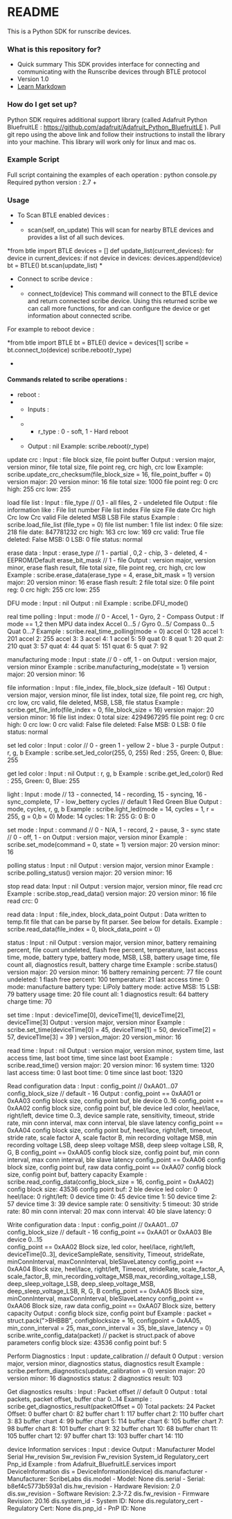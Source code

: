 # README #

This is a Python SDK for runscribe devices. 
### What is this repository for? ###

* Quick summary
This SDK provides interface for connecting and communicating with the Runscribe devices through BTLE protocol 
* Version 1.0
* [Learn Markdown](https://bitbucket.org/tutorials/markdowndemo)

### How do I get set up? ###

Python SDK requires additional support library (called Adafruit Python BluefruitLE : https://github.com/adafruit/Adafruit_Python_BluefruitLE ). Pull git repo using the above link and follow their instructions to install the library into your machine. This library will work only for linux and mac os.

### Example Script ###
Full script containing the examples of each operation : python console.py
Required python version : 2.7 + 


### Usage ###

* To Scan BTLE enabled devices :
* * scan(self, on_update)
    This will scan for nearby BTLE devices and provides a list of all such devices.


*from btle import BTLE
devices = []
def update_list(current_devices):
        for device in current_devices:
            if not device in devices:
                devices.append(device)
bt = BTLE() 
bt.scan(update_list)
*


* Connect to scribe device : 
* * connect_to(device)
 This command will connect to the BTLE device and return connected scribe device. Using this returned scribe we can call more functions, for and can configure the device or get information about connected scribe.

For example to reboot device  :

*from btle import BTLE
bt = BTLE() 
device = devices[1] 
scribe = bt.connect_to(device)
scribe.reboot(r_type) 

*


#### Commands related to scribe operations : ####
* reboot : 
* * Inputs : 
* * * r_type : 0 - soft, 1 - Hard reboot
* * Output : nil
Example: 
scribe.reboot(r_type)


 update crc :
Input : file block size, file point buffer
Output : version major, version minor, file total size, file point reg, crc high, crc low
Example:
scribe.update_crc_checksum(file_block_size = 16, file_point_buffer = 0)
version major: 20
version minor: 16
file total size: 1000
file point reg: 0
crc high: 255
crc low: 255


load file list : 
Input : file_type // 0,1 - all files, 2 - undeleted file
Output : file information like :
File list number
File list index
File size
File date
Crc high
Crc low
Crc valid
File deleted
MSB
LSB
File status
Example :
scribe.load_file_list (file_type = 0)
file list number: 1
file list index: 0
file size: 218
file date: 847781232
crc high: 163
crc low: 169
crc valid: True
file deleted: False
MSB: 0
LSB: 0
file status: normal


erase data :
Input : 
erase_type  // 1 - partial , 0,2 - chip, 3 - deleted, 4 - EEPROM/Default
erase_bit_mask // 1 - file 
Output : version major, version minor, erase flash result, file total size, file point reg, crc high, crc low
Example :
scribe.erase_data(erase_type = 4, erase_bit_mask = 1)
version major: 20
version minor: 16
erase flash result: 2
file total size: 0
file point reg: 0
crc high: 255
crc low: 255
 
DFU mode :
Input : nil
Output : nil
Example :
scribe.DFU_mode()


real time polling :
Input : mode // 0 - Accel, 1 - Gyro, 2 - Compass
Output : 
If mode == 1,2 then MPU data index
Accel 0...5 / Gyro 0...5/ Compass 0...5
Quat 0...7
Example :
scribe.real_time_polling(mode = 0)
accel 0: 128
accel 1: 201
accel 2: 255
accel 3: 3
accel 4: 1
accel 5: 59
quat 0: 8
quat 1: 20
quat 2: 210
quat 3: 57
quat 4: 44
quat 5: 151
quat 6: 5
quat 7: 92


manufacturing mode : 
Input : state // 0 - off, 1 - on
Output : version major, version minor
Example :
scribe.manufacturing_mode(state = 1)
version major: 20
version minor: 16


file information : 
Input : file_index, file_block_size (default - 16)
Output : version major, version minor, file list index, total size, file point reg, crc high, crc low, crc valid, file deleted, MSB, LSB, file status
Example :
scribe.get_file_info(file_index = 0, file_block_size = 16)
version major: 20
version minor: 16
file list index: 0
total size: 4294967295
file point reg: 0
crc high: 0
crc low: 0
crc valid: False
file deleted: False
MSB: 0
LSB: 0
file status: normal


set led color : 
Input : color // 0 - green 1 - yellow 2 - blue 3 - purple
Output : r, g, b
Example : 
scribe.set_led_color(255, 0, 255)
Red : 255, Green: 0, Blue: 255


get led color :
Input : nil
Output : r, g, b
Example :
scribe.get_led_color()
Red : 255, Green: 0, Blue: 255


light :
Input :
mode // 13 - connected, 14 - recording, 15 - syncing, 16 - sync_complete, 17 - low_bettery
cycles // default 1
Red
Green
Blue
Output : mode, cycles, r, g, b
Example :
scribe.light_led(mode = 14, cycles = 1, r = 255, g = 0,b = 0)
Mode: 14
cycles: 1
R: 255
G: 0
B: 0




set mode :
Input : 
command // 0 - N/A, 1 - record, 2 - pause, 3 - sync
state // 0 - off, 1 - on
Output : version major, version minor
Example :
scribe.set_mode(command = 0, state = 1)
version major: 20
version minor: 16
 
polling status :
Input : nil
Output : version major, version minor
Example :
scribe.polling_status()
version major: 20
version minor: 16
 
stop read data: 
Input : nil
Output : version major, version minor, file read crc
Example :
scribe.stop_read_data()
version major: 20
version minor: 16
file read crc: 0




read data : 
Input : file_index, block_data_point
Output : Data written to temp.fit file that can be parse by fit parser. See below for details. 
Example :
scribe.read_data(file_index = 0, block_data_point = 0)


status :
Input : nil 
Output : version major, version minor, battery remaining percent, file count undeleted, flash free percent, temperature, last access time, mode, battery type, battery mode, MSB, LSB, battery usage time, file count all, diagnostics result, battery charge time
Example :
scribe.status()
version major: 20
version minor: 16
battery remaining percent: 77
file count undeleted: 1
flash free percent: 100
temperature: 21
last access time: 0
mode: manufacture
battery type: LiPoly
battery mode: active
MSB: 15
LSB: 79
battery usage time: 20
file count all: 1
diagnostics result: 64
battery charge time: 70


set time :
Input : deviceTime[0], deviceTime[1], deviceTime[2], deviceTime[3]
Output : version major, version minor
Example :
scribe.set_time(deviceTime[0] = 45, deviceTime[1] = 50, deviceTime[2] = 57, deviceTIme[3] = 39 )
version_major: 20
version_minor: 16


read time :
Input : nil
Output : version major, version minor, system time, last access time, last boot time, time since last boot
Example :
scribe.read_time()
version major: 20
version minor: 16
system time: 1320
last access time: 0
last boot time: 0
time since last boot: 1320


Read configuration data :
Input :
config_point // 0xAA01...07
config_block_size // default - 16
Output : 
config_point == 0xAA01 or 0xAA03
config block size, config point buf, ble device 0..16 
config_point == 0xAA02
config block size, config point buf, ble device led color, heel/lace, right/left, device time 0..3, device sample rate, sensitivity, timeout, stride rate, min conn interval, max conn interval, ble slave latency
config_point == 0xAA04
config block size, config point buf, heel/lace, right/left, timeout, stride rate, scale factor A, scale factor B, min recording voltage MSB, min recording voltage LSB, deep sleep voltage MSB, deep sleep voltage LSB, R, G, B
config_point == 0xAA05
config block size, config point buf, min conn interval, max conn interval, ble slave latency
config_point == 0xAA06
config block size, config point buf, raw data
config_point == 0xAA07
config block size, config point buf, battery capacity
Example :
scribe.read_config_data(config_block_size = 16, config_point = 0xAA02)
config block size: 43536
config point buf: 2
ble device led color: 0
heel/lace: 0
right/left: 0
device time 0: 45
device time 1: 50
device time 2: 57
device time 3: 39
device sample rate: 0
sensitivity: 5
timeout: 30
stride rate: 80
min conn interval: 20
max conn interval: 40
ble slave latency: 0




Write configuration data :
Input :
config_point // 0xAA01...07
config_block_size // default - 16
config_point == 0xAA01 or 0xAA03
Ble device 0…15  
config_point == 0xAA02
Block size, led color, heel/lace, right/left, deviceTime[0..3], deviceSampleRate, sensitivity, Timeout, strideRate, minConnInterval, maxConnInterval, bleSlaveLatency
config_point == 0xAA04 
Block size,  heel/lace, right/left, Timeout, strideRate, scale_factor_A, scale_factor_B, min_recording_voltage_MSB,max_recording_voltage_LSB, deep_sleep_voltage_LSB, deep_sleep_voltage_MSB, deep_sleep_voltage_LSB, R, G, B
config_point == 0xAA05
Block size, minConnInterval, maxConnInterval, bleSlaveLatency
config_point == 0xAA06
Block size, raw data
config_point == 0xAA07
Block size, bettery capacity 
 Output : config block size, config point buf
Example :
packet = struct.pack(">BHBBB", configblocksize = 16, configpoint = 0xAA05, min_conn_interval = 25, max_conn_interval = 35, ble_slave_latency = 0)
scribe.write_config_data(packet)  // packet is struct.pack of above parameters
config block size: 43536
config point buf: 5


Perform Diagnostics : 
Input :
update_calibration // default 0
 Output : version major, version minor, diagnostics status, diagnostics result
Example :
scribe.perform_diagnostics(update_calibration = 0)
version major: 20
version minor: 16
diagnostics status: 2
diagnostics result: 103


Get diagnostics results :
Input : Packet offset  // default 0 
Output : total packets, packet offset, buffer char 0...14
Example :
scribe.get_diagnostics_result(packetOffset = 0)
Total packets: 24
Packet Offset: 0
buffer chart 0: 82
buffer chart 1: 117
buffer chart 2: 110
buffer chart 3: 83
buffer chart 4: 99
buffer chart 5: 114
buffer chart 6: 105
buffer chart 7: 98
buffer chart 8: 101
buffer chart 9: 32
buffer chart 10: 68
buffer chart 11: 105
buffer chart 12: 97
buffer chart 13: 103
buffer chart 14: 110


device Information services :
Input : device 
Output : 
Manufacturer
Model
Serial
Hw_revision
Sw_revision
Fw_revision
System_id
Regulatory_cert
Pnp_id
Example :
from Adafruit_BluefruitLE.services import DeviceInformation
dis = DeviceInformation(device)
dis.manufacturer - Manufacturer: ScribeLabs
dis.model - Model: None
dis.serial - Serial: b8ef4c5773b593a1
dis.hw_revision - Hardware Revision: 2.0
dis.sw_revision - Software Revision: 2.3-7.2
dis.fw_revision - Firmware Revision: 20.16
dis.system_id - System ID: None
dis.regulatory_cert - Regulatory Cert: None
dis.pnp_id - PnP ID: None



